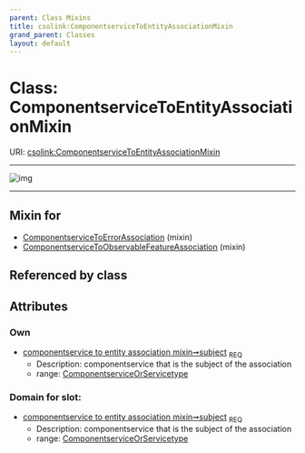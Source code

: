 ```yaml
---
parent: Class Mixins
title: csolink:ComponentserviceToEntityAssociationMixin
grand_parent: Classes
layout: default
---
```


# Class: ComponentserviceToEntityAssociationMixin




URI: [csolink:ComponentserviceToEntityAssociationMixin](https://w3id.org/csolink/vocab/ComponentserviceToEntityAssociationMixin)


---

![img](http://yuml.me/diagram/nofunky;dir:TB/class/[ComponentserviceOrServicetype]%3Csubject%201..1-++[ComponentserviceToEntityAssociationMixin],[ComponentserviceToObservableFeatureAssociation]uses%20-.-%3E[ComponentserviceToEntityAssociationMixin],[ComponentserviceToErrorAssociation]uses%20-.-%3E[ComponentserviceToEntityAssociationMixin],[ComponentserviceToObservableFeatureAssociation],[ComponentserviceToErrorAssociation],[ComponentserviceOrServicetype])

---


## Mixin for

 * [ComponentserviceToErrorAssociation](ComponentserviceToErrorAssociation.md) (mixin) 
 * [ComponentserviceToObservableFeatureAssociation](ComponentserviceToObservableFeatureAssociation.md) (mixin) 

## Referenced by class


## Attributes


### Own

 * [componentservice to entity association mixin➞subject](componentservice_to_entity_association_mixin_subject.md)  <sub>REQ</sub>
    * Description: componentservice that is the subject of the association
    * range: [ComponentserviceOrServicetype](ComponentserviceOrServicetype.md)

### Domain for slot:

 * [componentservice to entity association mixin➞subject](componentservice_to_entity_association_mixin_subject.md)  <sub>REQ</sub>
    * Description: componentservice that is the subject of the association
    * range: [ComponentserviceOrServicetype](ComponentserviceOrServicetype.md)
